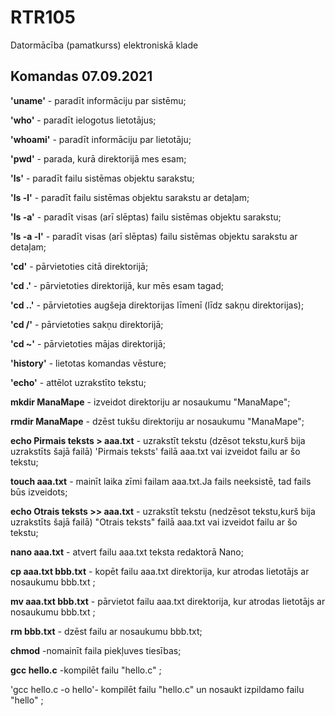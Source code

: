 # RTR105
Datormācība (pamatkurss) elektroniskā klade

## Komandas 07.09.2021

**'uname'** - paradīt informāciju par sistēmu;

**'who'** - paradīt ielogotus lietotājus;

**'whoami'** - paradīt informāciju par lietotāju;

**'pwd'** - parada, kurā direktorijā mes esam;

**'ls'** - paradīt failu sistēmas objektu sarakstu;

**'ls -l'** - paradīt failu sistēmas objektu sarakstu ar detaļam;

**'ls -a'** - paradīt visas (arī slēptas) failu sistēmas objektu sarakstu;

**'ls -a -l'** - paradīt visas (arī slēptas) failu sistēmas objektu sarakstu ar detaļam;

**'cd'** - pārvietoties citā direktorijā;

**'cd .'** - pārvietoties direktorijā, kur mēs esam tagad;

**'cd ..'** - pārvietoties augšeja direktorijas līmenī (līdz sakņu direktorijas);

**'cd /'** - pārvietoties sakņu direktorijā;

**'cd ~'** - pārvietoties mājas direktorijā;

**'history'** - lietotas komandas vēsture;

**'echo'** - attēlot uzrakstīto tekstu;

**mkdir ManaMape** - izveidot direktoriju ar nosaukumu "ManaMape";

**rmdir ManaMape** - dzēst tukšu direktoriju ar nosaukumu "ManaMape";

**echo Pirmais teksts > aaa.txt** - uzrakstīt tekstu (dzēsot tekstu,kurš bija uzrakstīts šajā failā) 'Pirmais teksts' failā aaa.txt vai izveidot failu ar šo tekstu;

**touch aaa.txt** - mainīt laika zīmi failam aaa.txt.Ja fails neeksistē, tad fails būs izveidots;

**echo Otrais teksts >> aaa.txt** - uzrakstīt tekstu (nedzēsot tekstu,kurš bija uzrakstīts šajā failā) "Otrais teksts" failā aaa.txt vai izveidot failu ar šo tekstu;

**nano aaa.txt** - atvert failu aaa.txt teksta redaktorā Nano;

**cp aaa.txt bbb.txt** - kopēt failu aaa.txt direktorija, kur atrodas lietotājs ar nosaukumu bbb.txt ;

**mv aaa.txt bbb.txt** - pārvietot failu aaa.txt direktorija, kur atrodas lietotājs ar nosaukumu bbb.txt ;

**rm bbb.txt** - dzēst failu ar nosaukumu bbb.txt;

**chmod** -nomainīt faila piekļuves tiesības;

**gcc hello.c** -kompilēt failu "hello.c" ;

'gcc hello.c -o hello'- kompilēt failu "hello.c" un nosaukt izpildamo failu "hello" ;

